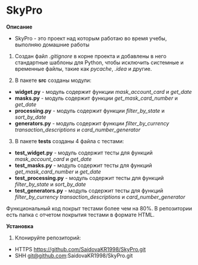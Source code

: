 # SkyPro

**Описание**
- SkyPro - это проект над которым работаю во время учебы, выполняю домашние работы


1. Создан файл *.gitignore* в корне проекта и добавлены в него стандартные шаблоны для Python, чтобы исключить системные и временные файлы, такие как 
*pycache*, *.idea* и другие. 

2. В пакете **src** созданы модули:
- **widget.py** - модуль содержит функции *mask_account_card* и *get_date*
- **masks.py** - модуль содержит функции *get_mask_card_number* и *get_date*
- **processing.py** - модуль содержит функции *filter_by_state* и *sort_by_date*
- **generators.py** - модуль содержит функции *filter_by_currency* *transaction_descriptions* и *card_number_generator*

3. В пакете **tests** созданы 4 файла с тестами:
- **test_widget.py** - модуль содержит тесты для функций *mask_account_card* и *get_date*
- **test_masks.py** - модуль содержит тесты для функций *get_mask_card_number* и *get_date*
- **test_processing.py** - модуль содержит тесты для функций *filter_by_state* и *sort_by_date*
- **test_generators.py** - модуль содержит тесты для функций *filter_by_currency* *transaction_descriptions* и *card_number_generator*

Функциональный код покрыт тестами более чем на 80%. В репозитории есть папка с отчетом покрытия тестами в формате HTML.

**Установка**
1. Клонируйте репозиторий:
- HTTPS https://github.com/SaidovaKR1998/SkyPro.git
- SHH git@github.com:SaidovaKR1998/SkyPro.git